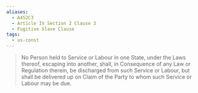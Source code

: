 ```yaml
---
aliases:
  - A4S2C3
  - Article IV Section 2 Clause 3
  - Fugitive Slave Clause
tags:
  - us-const
---
```

> No Person held to Service or Labour in one State, under the Laws thereof, escaping into another, shall, in Consequence of any Law or Regulation therein, be discharged from such Service or Labour, but shall be delivered up on Claim of the Party to whom such Service or Labour may be due.

